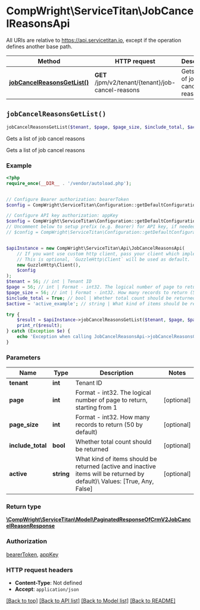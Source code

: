 # CompWright\ServiceTitan\JobCancelReasonsApi

All URIs are relative to https://api.servicetitan.io, except if the operation defines another base path.

| Method | HTTP request | Description |
| ------------- | ------------- | ------------- |
| [**jobCancelReasonsGetList()**](JobCancelReasonsApi.md#jobCancelReasonsGetList) | **GET** /jpm/v2/tenant/{tenant}/job-cancel-reasons | Gets a list of job cancel reasons |


## `jobCancelReasonsGetList()`

```php
jobCancelReasonsGetList($tenant, $page, $page_size, $include_total, $active): \CompWright\ServiceTitan\Model\PaginatedResponseOfCrmV2JobCancelReasonResponse
```

Gets a list of job cancel reasons

Gets a list of job cancel reasons

### Example

```php
<?php
require_once(__DIR__ . '/vendor/autoload.php');


// Configure Bearer authorization: bearerToken
$config = CompWright\ServiceTitan\Configuration::getDefaultConfiguration()->setAccessToken('YOUR_ACCESS_TOKEN');

// Configure API key authorization: appKey
$config = CompWright\ServiceTitan\Configuration::getDefaultConfiguration()->setApiKey('ST-App-Key', 'YOUR_API_KEY');
// Uncomment below to setup prefix (e.g. Bearer) for API key, if needed
// $config = CompWright\ServiceTitan\Configuration::getDefaultConfiguration()->setApiKeyPrefix('ST-App-Key', 'Bearer');


$apiInstance = new CompWright\ServiceTitan\Api\JobCancelReasonsApi(
    // If you want use custom http client, pass your client which implements `GuzzleHttp\ClientInterface`.
    // This is optional, `GuzzleHttp\Client` will be used as default.
    new GuzzleHttp\Client(),
    $config
);
$tenant = 56; // int | Tenant ID
$page = 56; // int | Format - int32. The logical number of page to return, starting from 1
$page_size = 56; // int | Format - int32. How many records to return (50 by default)
$include_total = True; // bool | Whether total count should be returned
$active = 'active_example'; // string | What kind of items should be returned (active and inactive items will be returned by default)\\ Values: [True, Any, False]

try {
    $result = $apiInstance->jobCancelReasonsGetList($tenant, $page, $page_size, $include_total, $active);
    print_r($result);
} catch (Exception $e) {
    echo 'Exception when calling JobCancelReasonsApi->jobCancelReasonsGetList: ', $e->getMessage(), PHP_EOL;
}
```

### Parameters

| Name | Type | Description  | Notes |
| ------------- | ------------- | ------------- | ------------- |
| **tenant** | **int**| Tenant ID | |
| **page** | **int**| Format - int32. The logical number of page to return, starting from 1 | [optional] |
| **page_size** | **int**| Format - int32. How many records to return (50 by default) | [optional] |
| **include_total** | **bool**| Whether total count should be returned | [optional] |
| **active** | **string**| What kind of items should be returned (active and inactive items will be returned by default)\\ Values: [True, Any, False] | [optional] |

### Return type

[**\CompWright\ServiceTitan\Model\PaginatedResponseOfCrmV2JobCancelReasonResponse**](../Model/PaginatedResponseOfCrmV2JobCancelReasonResponse.md)

### Authorization

[bearerToken](../../README.md#bearerToken), [appKey](../../README.md#appKey)

### HTTP request headers

- **Content-Type**: Not defined
- **Accept**: `application/json`

[[Back to top]](#) [[Back to API list]](../../README.md#endpoints)
[[Back to Model list]](../../README.md#models)
[[Back to README]](../../README.md)
